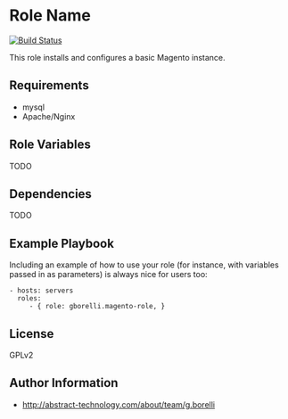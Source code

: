 Role Name
=========

[![Build Status](https://travis-ci.org/gborelli/magento-role.svg?branch=master)](https://travis-ci.org/gborelli/magento-role)


This role installs and configures a basic Magento instance.



Requirements
------------

* mysql
* Apache/Nginx


Role Variables
--------------

TODO

Dependencies
------------

TODO

Example Playbook
----------------

Including an example of how to use your role (for instance, with variables passed in as parameters) is always nice for users too:

    - hosts: servers
      roles:
         - { role: gborelli.magento-role, }

License
-------

GPLv2

Author Information
------------------

* http://abstract-technology.com/about/team/g.borelli
